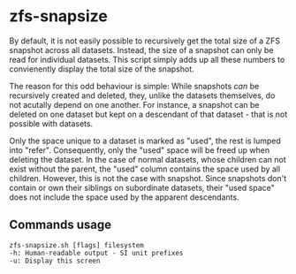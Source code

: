 zfs-snapsize
============
By default, it is not easily possible to recursively get the total size
of a ZFS snapshot across all datasets. Instead, the size of a snapshot
can only be read for individual datasets. This script simply adds up all
these numbers to convienently display the total size of the snapshot.

The reason for this odd behaviour is simple: While snapshots _can_ be
recursively created and deleted, they, unlike the datasets themselves,
do not acutally depend on one another. For instance, a snapshot can be
deleted on one dataset but kept on a descendant of that dataset - that
is not possible with datasets.

Only the space unique to a dataset is marked as "used", the rest is
lumped into "refer". Consequently, only the "used" space will be freed
up when deleting the dataset. In the case of normal datasets, whose
children can not exist without the parent, the "used" column contains
the space used by all children. However, this is not the case with
snapshot. Since snapshots don't contain or own their siblings on
subordinate datasets, their "used space" does not include the space
used by the apparent descendants.

Commands usage
--------------
    zfs-snapsize.sh [flags] filesystem
    -h: Human-readable output - SI unit prefixes
    -u: Display this screen
